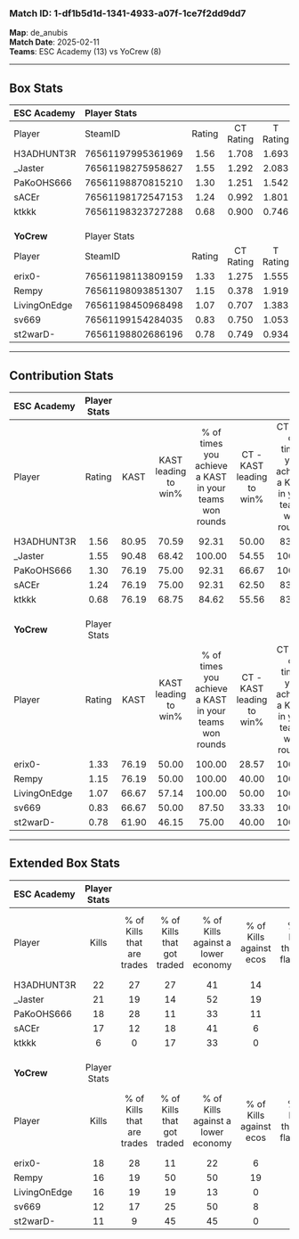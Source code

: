 ### Match ID: 1-df1b5d1d-1341-4933-a07f-1ce7f2dd9dd7  
**Map**: de_anubis  
**Match Date**: 2025-02-11  
**Teams**: ESC Academy (13) vs YoCrew (8)  

---  

## Box Stats  

| **ESC Academy** | Player Stats      |        |           |          |       |       |       |         |        |      |     |
| :- | :- | :-: | :-: | :-: | :-: | :-: | :-: | :-: | :-: | :-: | :-: |
| Player          | SteamID           | Rating | CT Rating | T Rating | KAST  |  ADR  | Kills | Assists | Deaths | K/D  | HS% |
| H3ADHUNT3R      | 76561197995361969 |  1.56  |   1.708   |  1.693   | 80.95 | 107.5 |  22   |    9    |   15   | 1.47 | 59  |
| _Jaster         | 76561198275958627 |  1.55  |   1.292   |  2.083   | 90.48 | 89.1  |  21   |    7    |   14   | 1.50 | 23  |
| PaKoOHS666      | 76561198870815210 |  1.30  |   1.251   |  1.542   | 76.19 | 78.3  |  18   |    4    |   13   | 1.38 | 72  |
| sACEr           | 76561198172547153 |  1.24  |   0.992   |  1.801   | 76.19 | 93.9  |  17   |    5    |   16   | 1.06 | 58  |
| ktkkk           | 76561198323727288 |  0.68  |   0.900   |  0.746   | 76.19 | 50.0  |   6   |    8    |   15   | 0.40 | 50  |
|                 |                   |        |           |          |       |       |       |         |        |      |     |
|                 |                   |        |           |          |       |       |       |         |        |      |     |
|                 |                   |        |           |          |       |       |       |         |        |      |     |
| **YoCrew**      | Player Stats      |        |           |          |       |       |       |         |        |      |     |
| Player          | SteamID           | Rating | CT Rating | T Rating | KAST  |  ADR  | Kills | Assists | Deaths | K/D  | HS% |
| erix0-          | 76561198113809159 |  1.33  |   1.275   |  1.555   | 76.19 | 107.3 |  18   |    7    |   16   | 1.13 | 61  |
| Rempy           | 76561198093851307 |  1.15  |   0.378   |  1.919   | 76.19 | 94.4  |  16   |    7    |   18   | 0.89 | 50  |
| LivingOnEdge    | 76561198450968498 |  1.07  |   0.707   |  1.383   | 66.67 | 61.9  |  16   |    4    |   14   | 1.14 | 43  |
| sv669           | 76561199154284035 |  0.83  |   0.750   |  1.053   | 66.67 | 60.7  |  12   |    5    |   17   | 0.71 | 41  |
| st2warD-        | 76561198802686196 |  0.78  |   0.749   |  0.934   | 61.90 | 80.1  |  11   |    8    |   19   | 0.58 | 54  |
---  

## Contribution Stats  

| **ESC Academy** | Player Stats |       |                      |                                                        |                           |                                                             |                          |                                                            |
| :- | :-: | :-: | :-: | :-: | :-: | :-: | :-: | :-: |
| Player          |    Rating    | KAST  | KAST leading to win% | % of times you achieve a KAST in your teams won rounds | CT - KAST leading to win% | CT - % of times you achieve a KAST in your teams won rounds | T - KAST leading to win% | T - % of times you achieve a KAST in your teams won rounds |
| H3ADHUNT3R      |     1.56     | 80.95 |        70.59         |                         92.31                          |           50.00           |                            83.33                            |          100.00          |                           100.00                           |
| _Jaster         |     1.55     | 90.48 |        68.42         |                         100.00                         |           54.55           |                           100.00                            |          87.50           |                           100.00                           |
| PaKoOHS666      |     1.30     | 76.19 |        75.00         |                         92.31                          |           66.67           |                           100.00                            |          85.71           |                           85.71                            |
| sACEr           |     1.24     | 76.19 |        75.00         |                         92.31                          |           62.50           |                            83.33                            |          87.50           |                           100.00                           |
| ktkkk           |     0.68     | 76.19 |        68.75         |                         84.62                          |           55.56           |                            83.33                            |          85.71           |                           85.71                            |
|                 |              |       |                      |                                                        |                           |                                                             |                          |                                                            |
|                 |              |       |                      |                                                        |                           |                                                             |                          |                                                            |
|                 |              |       |                      |                                                        |                           |                                                             |                          |                                                            |
| **YoCrew**      | Player Stats |       |                      |                                                        |                           |                                                             |                          |                                                            |
| Player          |    Rating    | KAST  | KAST leading to win% | % of times you achieve a KAST in your teams won rounds | CT - KAST leading to win% | CT - % of times you achieve a KAST in your teams won rounds | T - KAST leading to win% | T - % of times you achieve a KAST in your teams won rounds |
| erix0-          |     1.33     | 76.19 |        50.00         |                         100.00                         |           28.57           |                           100.00                            |          66.67           |                           100.00                           |
| Rempy           |     1.15     | 76.19 |        50.00         |                         100.00                         |           40.00           |                           100.00                            |          54.55           |                           100.00                           |
| LivingOnEdge    |     1.07     | 66.67 |        57.14         |                         100.00                         |           50.00           |                           100.00                            |          60.00           |                           100.00                           |
| sv669           |     0.83     | 66.67 |        50.00         |                         87.50                          |           33.33           |                           100.00                            |          62.50           |                           83.33                            |
| st2warD-        |     0.78     | 61.90 |        46.15         |                         75.00                          |           40.00           |                           100.00                            |          50.00           |                           66.67                            |
---  

## Extended Box Stats  

| **ESC Academy** | Player Stats |                            |                            |                                    |                         |                              |                                 |        |                             |                                     |                          |                               |                            |
| :- | :-: | :-: | :-: | :-: | :-: | :-: | :-: | :-: | :-: | :-: | :-: | :-: | :-: |
| Player          |    Kills     | % of Kills that are trades | % of Kills that got traded | % of Kills against a lower economy | % of Kills against ecos | % of Kills that are flawless | % of Kills that are close duels | Deaths | % of Deaths that get traded | % of Deaths against a lower economy | % of Deaths against ecos | % of Deaths that are flawless | % of Deaths that are close |
| H3ADHUNT3R      |      22      |             27             |             27             |                 41                 |           14            |              73              |                5                |   15   |             33              |                 33                  |            7             |              53               |             0              |
| _Jaster         |      21      |             19             |             14             |                 52                 |           19            |              62              |               14                |   14   |             21              |                 43                  |            7             |              64               |             0              |
| PaKoOHS666      |      18      |             28             |             11             |                 33                 |           11            |              72              |               11                |   13   |             23              |                 46                  |            0             |              92               |             0              |
| sACEr           |      17      |             12             |             18             |                 41                 |            6            |              59              |                0                |   16   |             25              |                 44                  |            6             |              56               |             6              |
| ktkkk           |      6       |             0              |             17             |                 33                 |            0            |              50              |                0                |   15   |             40              |                 47                  |            7             |              33               |             0              |
|                 |              |                            |                            |                                    |                         |                              |                                 |        |                             |                                     |                          |                               |                            |
|                 |              |                            |                            |                                    |                         |                              |                                 |        |                             |                                     |                          |                               |                            |
|                 |              |                            |                            |                                    |                         |                              |                                 |        |                             |                                     |                          |                               |                            |
| **YoCrew**      | Player Stats |                            |                            |                                    |                         |                              |                                 |        |                             |                                     |                          |                               |                            |
| Player          |    Kills     | % of Kills that are trades | % of Kills that got traded | % of Kills against a lower economy | % of Kills against ecos | % of Kills that are flawless | % of Kills that are close duels | Deaths | % of Deaths that get traded | % of Deaths against a lower economy | % of Deaths against ecos | % of Deaths that are flawless | % of Deaths that are close |
| erix0-          |      18      |             28             |             11             |                 22                 |            6            |              78              |                0                |   16   |             25              |                 25                  |            0             |              56               |             6              |
| Rempy           |      16      |             19             |             50             |                 50                 |           19            |              56              |                0                |   18   |             22              |                 28                  |            6             |              61               |             6              |
| LivingOnEdge    |      16      |             19             |             19             |                 13                 |            0            |              69              |                0                |   14   |              7              |                 29                  |            0             |              64               |             7              |
| sv669           |      12      |             17             |             25             |                 50                 |            8            |              58              |                0                |   17   |             18              |                 24                  |            0             |              71               |             6              |
| st2warD-        |      11      |             9              |             45             |                 45                 |            0            |              18              |                9                |   19   |             16              |                 26                  |            5             |              74               |             11             |
